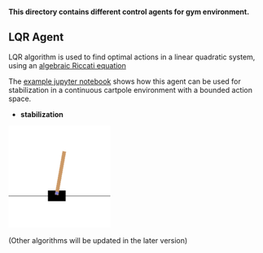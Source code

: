 **This directory contains different control agents for gym environment.**

## LQR Agent
LQR algorithm is used to find optimal actions in a linear quadratic system, using an [algebraic Riccati equation](https://en.wikipedia.org/wiki/Algebraic_Riccati_equation)

The [example jupyter notebook](../control_example.ipynb) shows how this agent can be used for stabilization in a continuous cartpole environment with a bounded action space.

- **stabilization**

![alt text](../viz/lqr_cartpole.gif)

(Other algorithms will be updated in the later version)
